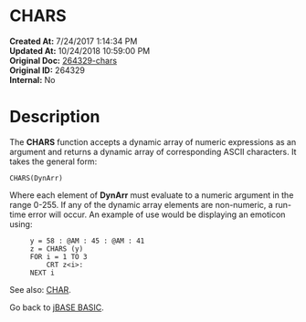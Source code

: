 # CHARS

**Created At:** 7/24/2017 1:14:34 PM  
**Updated At:** 10/24/2018 10:59:00 PM  
**Original Doc:** [264329-chars](https://docs.jbase.com/36868-jbase-basic/264329-chars)  
**Original ID:** 264329  
**Internal:** No  


# Description

The **CHARS** function accepts a dynamic array of numeric expressions as an argument and returns a dynamic array of corresponding ASCII characters. It takes the general form:

```
CHARS(DynArr)
```

Where each element of **DynArr** must evaluate to a numeric argument in the range 0-255. If any of the dynamic array elements are non-numeric, a run-time error will occur. An example of use would be displaying an emoticon using:

```
     y = 58 : @AM : 45 : @AM : 41
     z = CHARS (y)
     FOR i = 1 TO 3
         CRT z<i>:
     NEXT i
```



See also: [CHAR](./../char).

Go back to [jBASE BASIC](./../jbase-basic-programmers-reference-guide).
